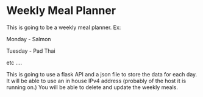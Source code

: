 # Weekly Meal Planner

This is going to be a weekly meal planner. Ex:

Monday - Salmon

Tuesday - Pad Thai 

etc ....

This is going to use a flask API and a json file to store the data for each day. It will be able to use an in house IPv4 address (probably of the host it is running on.) You will be able to delete and update the weekly meals. 

